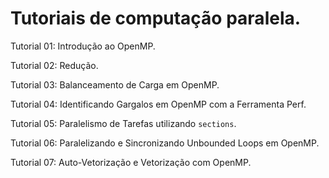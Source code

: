 #  Tutoriais de computação paralela.

Tutorial 01: Introdução ao OpenMP.

Tutorial 02: Redução.

Tutorial 03: Balanceamento de Carga em OpenMP.

Tutorial 04: Identificando Gargalos em OpenMP com a Ferramenta Perf.

Tutorial 05: Paralelismo de Tarefas utilizando `sections`.

Tutorial 06: Paralelizando e Sincronizando Unbounded Loops em OpenMP.

Tutorial 07: Auto-Vetorização e Vetorização com OpenMP.
